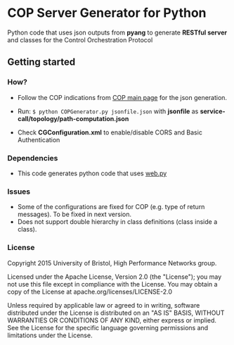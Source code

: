 # COP Server Generator for Python

Python code that uses json outputs from **pyang** to generate **RESTful server** and classes for the Control Orchestration Protocol

## Getting started

### How?

- Follow the COP indications from [COP main page](https://github.com/ict-strauss/COP) for the json generation.

- Run: `$ python COPGenerator.py jsonfile.json` with **jsonfile** as **service-call/topology/path-computation.json**

- Check **CGConfiguration.xml** to enable/disable CORS and Basic Authentication

### Dependencies
 - This code generates python code that uses [web.py](http://webpy.org/install)

### Issues
- Some of the configurations are fixed for COP (e.g. type of return messages). To be fixed in next version.
- Does not support double hierarchy in class definitions (class inside a class).

### License

Copyright 2015 University of Bristol, High Performance Networks group.

Licensed under the Apache License, Version 2.0 (the "License"); you may not use this file except in compliance with the License. You may obtain a copy of the License at apache.org/licenses/LICENSE-2.0

Unless required by applicable law or agreed to in writing, software distributed under the License is distributed on an "AS IS" BASIS, WITHOUT WARRANTIES OR CONDITIONS OF ANY KIND, either express or implied. See the License for the specific language governing permissions and limitations under the License.
